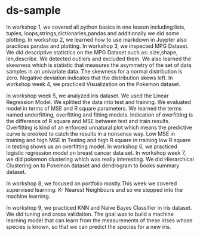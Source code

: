 # ds-sample
In workshop 1, we covered all python basics in one lesson including:lists, tuples, loops,strings,dictionaries,pandas and additionally we did some plotting. 
In workshop 2, we learned how to use markdown in Juypter also practices pandas and plotting.
In workshop 3, we inspected MPG Dataset. We did descriptive statistics on the MPG Dataset such as: size,shape, len,describe. We detected outliers and excluded them. We also learned the skewness which is statistic that measures the asymmetry of the set of data samples in an univariate data. The skewness for a normal distribution is zero. Negative deviation indicates that the distribution skews left.
In workshop week 4, we practiced Visualization on the Pokemon dataset.

In workshop week 5, we analyzed iris dataset. We used the Linear Regression Model. We splitted the data into test and training. We evaluated model in terms of MSE and R square parameters. We learned the terms named underfitting, overfitting and fitting models. Indication of overfitting is the difference of R square and MSE between test and train results. Overfitting is kind of an enforced unnatural plot which means the predictive curve is crooked to catch the results in a nonsense way. Low MSE in training and high MSE in Testing and high R square in training low R square in testing shows us an overfitting model.
In workshop 6, we practiced logistic regression model on breast cancer data set.
In workshop week 7, we did pokemon clustering which was really interesting. We did Hierarchical Clustering on to Pokemon dataset and dendrogram to books summary dataset. 
 
In workshop 8, we focused on portfolio mostly.This week we covered supervised learning: K- Nearest Neighbours and so we stepped into the machine learning.
 
In workshop 9, we practiced KNN and Naive Bayes Classifier in iris dataset. We did tuning and cross validation. The goal was to build a machine learning model that can learn from the measurements of these irises whose species is known, so that we can predict the species for a new iris.
 